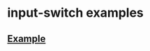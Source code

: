 # input-switch examples

## [Example](https://rawgit.com/oliverfindl/input-switch/master/examples/index.html)

